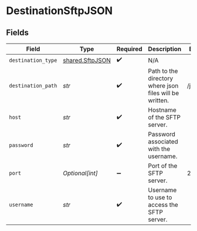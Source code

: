 # DestinationSftpJSON


## Fields

| Field                                                   | Type                                                    | Required                                                | Description                                             | Example                                                 |
| ------------------------------------------------------- | ------------------------------------------------------- | ------------------------------------------------------- | ------------------------------------------------------- | ------------------------------------------------------- |
| `destination_type`                                      | [shared.SftpJSON](../../models/shared/sftpjson.md)      | :heavy_check_mark:                                      | N/A                                                     |                                                         |
| `destination_path`                                      | *str*                                                   | :heavy_check_mark:                                      | Path to the directory where json files will be written. | /json_data                                              |
| `host`                                                  | *str*                                                   | :heavy_check_mark:                                      | Hostname of the SFTP server.                            |                                                         |
| `password`                                              | *str*                                                   | :heavy_check_mark:                                      | Password associated with the username.                  |                                                         |
| `port`                                                  | *Optional[int]*                                         | :heavy_minus_sign:                                      | Port of the SFTP server.                                | 22                                                      |
| `username`                                              | *str*                                                   | :heavy_check_mark:                                      | Username to use to access the SFTP server.              |                                                         |